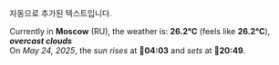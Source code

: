 
자동으로 추가된 텍스트입니다.

<!--START_SECTION:weather:moscow-->
Currently in **Moscow** (RU), the weather is: **26.2°C** (feels like **26.2°C**), ***overcast clouds***<br/>
On *May 24, 2025*, the *sun rises* at 🌅**04:03** and *sets* at 🌇**20:49**.
<!--END_SECTION:weather-->
